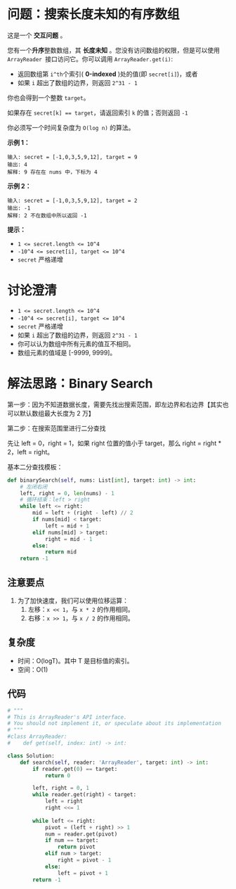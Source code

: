 # 问题：搜索长度未知的有序数组

这是一个 **交互问题** 。

您有一个**升序**整数数组，其 **长度未知** 。您没有访问数组的权限，但是可以使用 `ArrayReader `接口访问它。你可以调用 `ArrayReader.get(i)`:

* 返回数组第 `i^th`个索引( **0-indexed** )处的值(即 `secret[i]`)，或者
* 如果 `i`  超出了数组的边界，则返回 `2^31 - 1`

你也会得到一个整数 `target`。

如果存在 `secret[k] == target`，请返回索引 `k` 的值；否则返回 `-1`

你必须写一个时间复杂度为 `O(log n)` 的算法。

**示例 1：**

```
输入: secret = [-1,0,3,5,9,12], target = 9
输出: 4
解释: 9 存在在 nums 中，下标为 4
```

**示例 2：**

```
输入: secret = [-1,0,3,5,9,12], target = 2
输出: -1
解释: 2 不在数组中所以返回 -1
```

**提示：**

* `1 <= secret.length <= 10^4`
* `-10^4 <= secret[i], target <= 10^4`
* `secret` 严格递增

# 讨论澄清

* `1 <= secret.length <= 10^4`
* `-10^4 <= secret[i], target <= 10^4`
* `secret` 严格递增
* 如果 `i`  超出了数组的边界，则返回 `2^31 - 1`
* 你可以认为数组中所有元素的值互不相同。
* 数组元素的值域是 [-9999, 9999]。

# 解法思路：Binary Search

第一步：因为不知道数据长度，需要先找出搜索范围，即左边界和右边界【其实也可以默认数组最大长度为 2 万】

第二步：在搜索范围里进行二分查找

先让 left = 0，right = 1，如果 right 位置的值小于 target，那么 right = right * 2，left = right。

基本二分查找模板：

```python
def binarySearch(self, nums: List[int], target: int) -> int:
    # 左闭右闭
    left, right = 0, len(nums) - 1
    # 循环结束：left > right
    while left <= right:
        mid = left + (right - left) // 2
        if nums[mid] < target:
            left = mid + 1
        elif nums[mid] > target:
            right = mid - 1
        else:
            return mid
    return -1
```

## 注意要点

1. 为了加快速度，我们可以使用位移运算：
   1. 左移：`x << 1`，与 `x * 2` 的作用相同。
   2. 右移：`x >> 1`，与 `x / 2` 的作用相同。

## 复杂度

- 时间：O(logT)。其中 T 是目标值的索引。
- 空间：O(1)

## 代码

```python
# """
# This is ArrayReader's API interface.
# You should not implement it, or speculate about its implementation
# """
#class ArrayReader:
#    def get(self, index: int) -> int:

class Solution:
    def search(self, reader: 'ArrayReader', target: int) -> int:
        if reader.get(0) == target:
            return 0

        left, right = 0, 1
        while reader.get(right) < target:
            left = right
            right <<= 1
  
        while left <= right:
            pivot = (left + right) >> 1
            num = reader.get(pivot)
            if num == target:
                return pivot
            elif num > target:
                right = pivot - 1
            else:
                left = pivot + 1
        return -1
```
